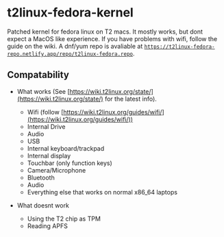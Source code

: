 # t2linux-fedora-kernel
Patched kernel for fedora linux on T2 macs. It mostly works, but dont expect a MacOS like experience. If you have problems with wifi, follow the guide on the wiki. A dnf/yum repo is avaliable at [`https://t2linux-fedora-repo.netlify.app/repo/t2linux-fedora.repo`](https://t2linux-fedora-repo.netlify.app/repo/t2linux-fedora.repo).

## Compatability


- What works (See [https://wiki.t2linux.org/state/](https://wiki.t2linux.org/state/) for the latest info).
    - Wifi (follow [https://wiki.t2linux.org/guides/wifi/](https://wiki.t2linux.org/guides/wifi/))
    - Internal Drive
    - Audio
    - USB
    - Internal keyboard/trackpad
    - Internal display
    - Touchbar (only function keys)
    - Camera/Microphone
    - Bluetooth
    - Audio
    - Everything else that works on normal x86_64 laptops
 
- What doesnt work
    - Using the T2 chip as TPM
    - Reading APFS
